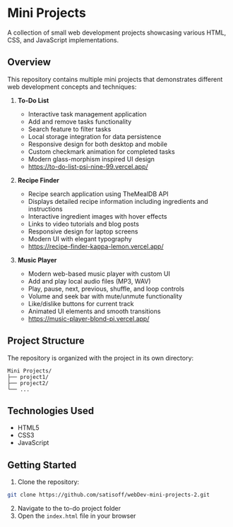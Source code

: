 # Mini Projects

A collection of small web development projects showcasing various HTML, CSS, and JavaScript implementations.

## Overview

This repository contains multiple mini projects that demonstrates different web development concepts and techniques:

1. **To-Do List**

    - Interactive task management application
    - Add and remove tasks functionality
    - Search feature to filter tasks
    - Local storage integration for data persistence
    - Responsive design for both desktop and mobile
    - Custom checkmark animation for completed tasks
    - Modern glass-morphism inspired UI design
    - https://to-do-list-psi-nine-99.vercel.app/

2. **Recipe Finder**

    - Recipe search application using TheMealDB API
    - Displays detailed recipe information including ingredients and instructions
    - Interactive ingredient images with hover effects
    - Links to video tutorials and blog posts
    - Responsive design for laptop screens
    - Modern UI with elegant typography
    - https://recipe-finder-kappa-lemon.vercel.app/

3. **Music Player**
    - Modern web-based music player with custom UI
    - Add and play local audio files (MP3, WAV)
    - Play, pause, next, previous, shuffle, and loop controls
    - Volume and seek bar with mute/unmute functionality
    - Like/dislike buttons for current track
    - Animated UI elements and smooth transitions
    - https://music-player-blond-pi.vercel.app/

## Project Structure

The repository is organized with the project in its own directory:

```
Mini Projects/
├── project1/
├── project2/
└── ...
```

## Technologies Used

-   HTML5
-   CSS3
-   JavaScript

## Getting Started

1. Clone the repository:

```bash
git clone https://github.com/satisoff/webDev-mini-projects-2.git
```

2. Navigate to the to-do project folder
3. Open the `index.html` file in your browser
